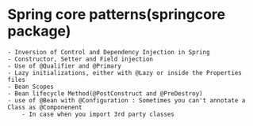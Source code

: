 # Spring core patterns(springcore package)

    - Inversion of Control and Dependency Injection in Spring
    - Constructor, Setter and Field injection
    - Use of @Qualifier and @Primary
    - Lazy initializations, either with @Lazy or inside the Properties files
    - Bean Scopes   
    - Bean lifecycle Method(@PostConstruct and @PreDestroy)
    - use of @Bean with @Configuration : Sometimes you can't annotate a Class as @Componenent
        - In case when you import 3rd party classes